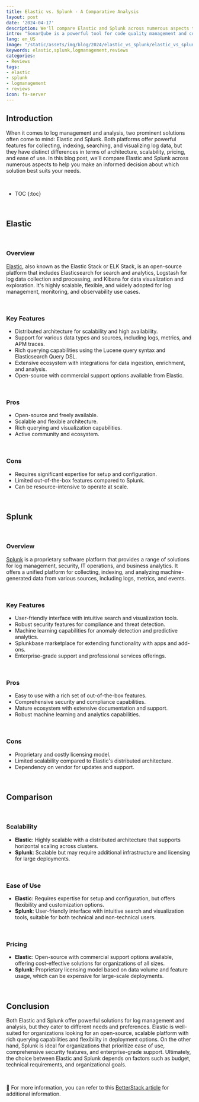 ```yaml
---
title: Elastic vs. Splunk - A Comparative Analysis
layout: post
date: '2024-04-17'
description: We'll compare Elastic and Splunk across numerous aspects to help you make an informed decision about which solution best suits your needs.
intro: "SonarQube is a powerful tool for code quality management and continuous inspection, offering a range of features to help development teams build better software."
lang: en_US
image: "/static/assets/img/blog/2024/elastic_vs_splunk/elastic_vs_splunk.png"
keywords: elastic,splunk,logmanagement,reviews
categories:
- Reviews
tags:
- elastic
- splunk
- logmanagement
- reviews
icon: fa-server
---
```


## Introduction

When it comes to log management and analysis, two prominent solutions often come to mind: Elastic and Splunk. Both platforms offer powerful features for collecting, indexing, searching, and visualizing log data, but they have distinct differences in terms of architecture, scalability, pricing, and ease of use. In this blog post, we'll compare Elastic and Splunk across numerous aspects to help you make an informed decision about which solution best suits your needs.

<br>

* TOC 
{:toc}

<br>

## Elastic

<br>

### Overview
[Elastic](https://www.elastic.co), also known as the Elastic Stack or ELK Stack, is an open-source platform that includes Elasticsearch for search and analytics, Logstash for log data collection and processing, and Kibana for data visualization and exploration. It's highly scalable, flexible, and widely adopted for log management, monitoring, and observability use cases.

<br>

### Key Features
- Distributed architecture for scalability and high availability.
- Support for various data types and sources, including logs, metrics, and APM traces.
- Rich querying capabilities using the Lucene query syntax and Elasticsearch Query DSL.
- Extensive ecosystem with integrations for data ingestion, enrichment, and analysis.
- Open-source with commercial support options available from Elastic.

<br>

### Pros
- Open-source and freely available.
- Scalable and flexible architecture.
- Rich querying and visualization capabilities.
- Active community and ecosystem.

<br>

### Cons
- Requires significant expertise for setup and configuration.
- Limited out-of-the-box features compared to Splunk.
- Can be resource-intensive to operate at scale.

<br>

## Splunk

<br>

### Overview
[Splunk](https://docs.splunk.com/Documentation) is a proprietary software platform that provides a range of solutions for log management, security, IT operations, and business analytics. It offers a unified platform for collecting, indexing, and analyzing machine-generated data from various sources, including logs, metrics, and events.

<br>

### Key Features
- User-friendly interface with intuitive search and visualization tools.
- Robust security features for compliance and threat detection.
- Machine learning capabilities for anomaly detection and predictive analytics.
- Splunkbase marketplace for extending functionality with apps and add-ons.
- Enterprise-grade support and professional services offerings.

<br>

### Pros
- Easy to use with a rich set of out-of-the-box features.
- Comprehensive security and compliance capabilities.
- Mature ecosystem with extensive documentation and support.
- Robust machine learning and analytics capabilities.

<br>

### Cons
- Proprietary and costly licensing model.
- Limited scalability compared to Elastic's distributed architecture.
- Dependency on vendor for updates and support.

<br>

## Comparison

<br>

### Scalability
- **Elastic**: Highly scalable with a distributed architecture that supports horizontal scaling across clusters.
- **Splunk**: Scalable but may require additional infrastructure and licensing for large deployments.

<br>

### Ease of Use
- **Elastic**: Requires expertise for setup and configuration, but offers flexibility and customization options.
- **Splunk**: User-friendly interface with intuitive search and visualization tools, suitable for both technical and non-technical users.

<br>

### Pricing
- **Elastic**: Open-source with commercial support options available, offering cost-effective solutions for organizations of all sizes.
- **Splunk**: Proprietary licensing model based on data volume and feature usage, which can be expensive for large-scale deployments.

<br>

## Conclusion

Both Elastic and Splunk offer powerful solutions for log management and analysis, but they cater to different needs and preferences. Elastic is well-suited for organizations looking for an open-source, scalable platform with rich querying capabilities and flexibility in deployment options. On the other hand, Splunk is ideal for organizations that prioritize ease of use, comprehensive security features, and enterprise-grade support. Ultimately, the choice between Elastic and Splunk depends on factors such as budget, technical requirements, and organizational goals.

<br>

📝 For more information, you can refer to this [BetterStack article](https://betterstack.com/community/comparisons/splunk-vs-elastic-stack-elk/) for additional information.
